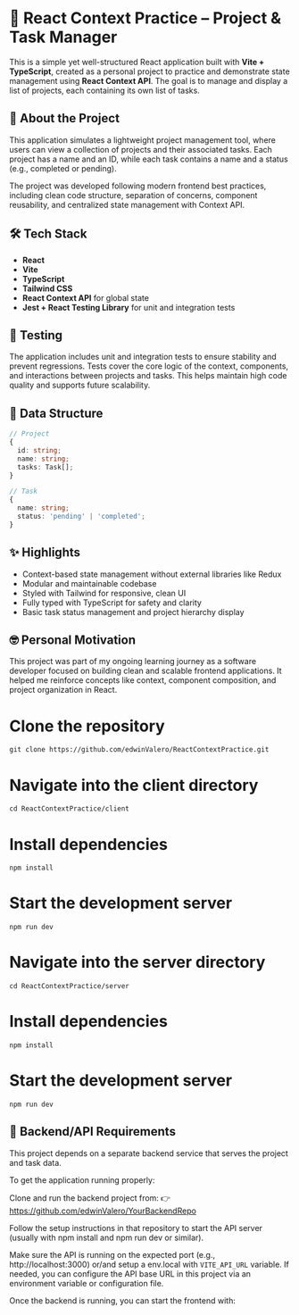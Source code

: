 # 🧠 React Context Practice – Project & Task Manager

This is a simple yet well-structured React application built with **Vite + TypeScript**, created as a personal project to practice and demonstrate state management using **React Context API**. The goal is to manage and display a list of projects, each containing its own list of tasks.

## 📌 About the Project

This application simulates a lightweight project management tool, where users can view a collection of projects and their associated tasks. Each project has a name and an ID, while each task contains a name and a status (e.g., completed or pending).

The project was developed following modern frontend best practices, including clean code structure, separation of concerns, component reusability, and centralized state management with Context API.

## 🛠 Tech Stack

- **React**
- **Vite**
- **TypeScript**
- **Tailwind CSS**
- **React Context API** for global state
- **Jest + React Testing Library** for unit and integration tests

## 🧪 Testing

The application includes unit and integration tests to ensure stability and prevent regressions. Tests cover the core logic of the context, components, and interactions between projects and tasks. This helps maintain high code quality and supports future scalability.

## 📁 Data Structure

```ts
// Project
{
  id: string;
  name: string;
  tasks: Task[];
}

// Task
{
  name: string;
  status: 'pending' | 'completed';
}
```

## ✨ Highlights

- Context-based state management without external libraries like Redux
- Modular and maintainable codebase
- Styled with Tailwind for responsive, clean UI
- Fully typed with TypeScript for safety and clarity
- Basic task status management and project hierarchy display

## 🤓 Personal Motivation

This project was part of my ongoing learning journey as a software developer focused on building clean and scalable frontend applications. It helped me reinforce concepts like context, component composition, and project organization in React.

# Clone the repository

`git clone https://github.com/edwinValero/ReactContextPractice.git`

# Navigate into the client directory

`cd ReactContextPractice/client`

# Install dependencies

`npm install`

# Start the development server

`npm run dev`

# Navigate into the server directory

`cd ReactContextPractice/server`

# Install dependencies

`npm install`

# Start the development server

`npm run dev`

## 🧱 Backend/API Requirements

This project depends on a separate backend service that serves the project and task data.

To get the application running properly:

Clone and run the backend project from:
👉 https://github.com/edwinValero/YourBackendRepo

Follow the setup instructions in that repository to start the API server (usually with npm install and npm run dev or similar).

Make sure the API is running on the expected port (e.g., http://localhost:3000) or/and setup a env.local with `VITE_API_URL` variable.
If needed, you can configure the API base URL in this project via an environment variable or configuration file.

Once the backend is running, you can start the frontend with:
